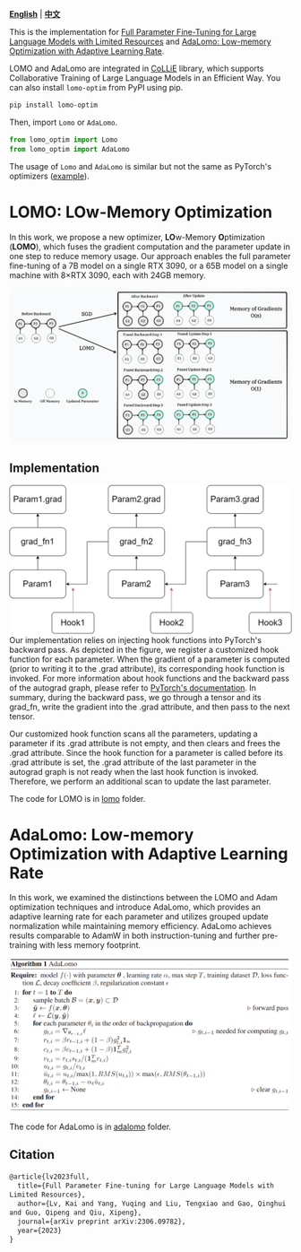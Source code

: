 [**English**](./README.md) | [**中文**](./README_ZH.md)

This is the implementation for [Full Parameter Fine-Tuning for Large Language Models with Limited Resources](https://arxiv.org/pdf/2306.09782.pdf)
and [AdaLomo: Low-memory Optimization with Adaptive Learning Rate](https://arxiv.org/pdf/2310.10195.pdf).

LOMO and AdaLomo are integrated in [CoLLiE](https://github.com/OpenMOSS/collie) library, which supports Collaborative Training of Large Language Models in an Efficient Way.
You can also install `lomo-optim` from PyPI using pip.

```bash
pip install lomo-optim
```

Then, import `Lomo` or `AdaLomo`.

```python
from lomo_optim import Lomo
from lomo_optim import AdaLomo
```

The usage of `Lomo` and `AdaLomo` is similar but not the same as PyTorch's optimizers 
([example](https://github.com/OpenMOSS/CoLLiE/blob/726ec80d263c1e1c56344dfde5b3c24897daa94d/collie/controller/trainer.py#L469)).

# LOMO: LOw-Memory Optimization

In this work, we propose a new optimizer, **LO**w-Memory **O**ptimization (**LOMO**), which fuses the gradient computation and the parameter update in one step to reduce memory usage.
Our approach enables the full parameter fine-tuning of a 7B model on a single RTX 3090, or 
a 65B model on a single machine with 8×RTX 3090, each with 24GB memory.

![LOMO](assets/LOMO.png)

## Implementation
![Hook function](assets/hook_func.png)
Our implementation relies on injecting hook functions into PyTorch's backward pass. As depicted in the figure, we register a customized hook function for each parameter. When the gradient of a parameter is computed (prior to writing it to the .grad attribute), its corresponding hook function is invoked. For more information about hook functions and the backward pass of the autograd graph, please refer to [PyTorch's documentation](https://pytorch.org/docs/stable/notes/autograd.html#backward-hooks-execution). In summary, during the backward pass, we go through a tensor and its grad_fn, write the gradient into the .grad attribute, and then pass to the next tensor.

Our customized hook function scans all the parameters, updating a parameter if its .grad attribute is not empty, and then clears and frees the .grad attribute. Since the hook function for a parameter is called before its .grad attribute is set, the .grad attribute of the last parameter in the autograd graph is not ready when the last hook function is invoked. Therefore, we perform an additional scan to update the last parameter.

The code for LOMO is in [lomo](lomo) folder.

# AdaLomo: Low-memory Optimization with Adaptive Learning Rate

In this work, we examined the distinctions between the LOMO and Adam optimization techniques and introduce AdaLomo, which provides an adaptive learning rate for each parameter and utilizes grouped update normalization while maintaining memory efficiency.
AdaLomo achieves results comparable to AdamW in both instruction-tuning and further pre-training with less memory footprint.

![AdaLomo](assets/adalomo_algorithm.png)

The code for AdaLomo is in [adalomo](adalomo) folder.

## Citation
```text
@article{lv2023full,
  title={Full Parameter Fine-tuning for Large Language Models with Limited Resources},
  author={Lv, Kai and Yang, Yuqing and Liu, Tengxiao and Gao, Qinghui and Guo, Qipeng and Qiu, Xipeng},
  journal={arXiv preprint arXiv:2306.09782},
  year={2023}
}
```

